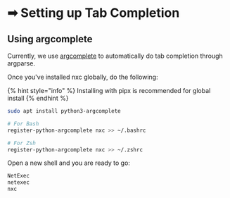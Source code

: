 # ➡ Setting up Tab Completion

## Using argcomplete

Currently, we use [argcomplete](https://github.com/kislyuk/argcomplete) to automatically do tab completion through argparse.

Once you've installed nxc globally, do the following:

{% hint style="info" %}
Installing with pipx is recommended for global install
{% endhint %}


```bash
sudo apt install python3-argcomplete

# For Bash
register-python-argcomplete nxc >> ~/.bashrc

# For Zsh
register-python-argcomplete nxc >> ~/.zshrc
```

Open a new shell and you are ready to go:

```bash
NetExec
netexec
nxc
```
